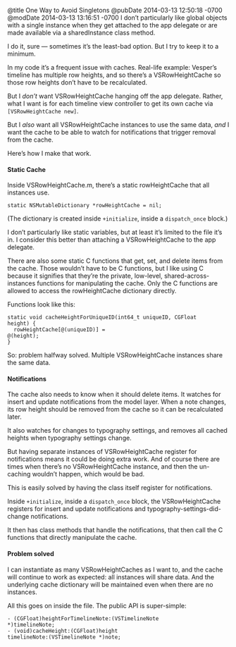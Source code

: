 @title One Way to Avoid Singletons
@pubDate 2014-03-13 12:50:18 -0700
@modDate 2014-03-13 13:16:51 -0700
I don’t particularly like global objects with a single instance when they get attached to the app delegate or are made available via a sharedInstance class method.

I do it, sure — sometimes it’s the least-bad option. But I try to keep it to a minimum.

In my code it’s a frequent issue with caches. Real-life example: Vesper’s timeline has multiple row heights, and so there’s a VSRowHeightCache so those row heights don’t have to be recalculated.

But I *don’t* want VSRowHeightCache hanging off the app delegate. Rather, what I want is for each timeline view controller to get its own cache via `[VSRowHeightCache new]`.

But I *also* want all VSRowHeightCache instances to use the same data, *and* I want the cache to be able to watch for notifications that trigger removal from the cache.

Here’s how I make that work.

#### Static Cache

Inside VSRowHeightCache.m, there’s a static rowHeightCache that all instances use.

<code>static NSMutableDictionary *rowHeightCache = nil;</code>

(The dictionary is created inside `+initialize`, inside a `dispatch_once` block.)

I don’t particularly like static variables, but at least it’s limited to the file it’s in. I consider this better than attaching a VSRowHeightCache to the app delegate.

There are also some static C functions that get, set, and delete items from the cache. Those wouldn’t have to be C functions, but I like using C because it signifies that they’re the private, low-level, shared-across-instances functions for manipulating the cache. Only the C functions are allowed to access the rowHeightCache dictionary directly.

Functions look like this:

<code>static void cacheHeightForUniqueID(int64_t uniqueID, CGFloat height) {</code><br />
<code>&nbsp;&nbsp;rowHeightCache[@(uniqueID)] = @(height);</code><br />
<code>}</code><br />

So: problem halfway solved. Multiple VSRowHeightCache instances share the same data.

#### Notifications

The cache also needs to know when it should delete items. It watches for insert and update notifications from the model layer. When a note changes, its row height should be removed from the cache so it can be recalculated later.

It also watches for changes to typography settings, and removes all cached heights when typography settings change.

But having separate instances of VSRowHeightCache register for notifications means it could be doing extra work. And of course there are times when there’s no VSRowHeightCache instance, and then the un-caching wouldn’t happen, which would be bad.

This is easily solved by having the class itself register for notifications.

Inside `+initialize`, inside a `dispatch_once` block, the VSRowHeightCache registers for insert and update notifications and typography-settings-did-change notifications.

It then has class methods that handle the notifications, that then call the C functions that directly manipulate the cache.

#### Problem solved

I can instantiate as many VSRowHeightCaches as I want to, and the cache will continue to work as expected: all instances will share data. And the underlying cache dictionary will be maintained even when there are no instances.

All this goes on inside the file. The public API is super-simple:

<code>- (CGFloat)heightForTimelineNote:&#8203;(VSTimelineNote \*)timelineNote;</code><br />
<code>- (void)cacheHeight:(CGFloat)height timelineNote:&#8203;(VSTimelineNote \*)note;</code>
